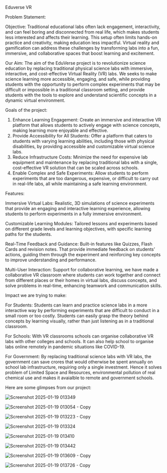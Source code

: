 Eduverse VR

Problem Statement: 

Objective: Traditional educational labs often lack engagement, interactivity, and can feel boring and disconnected from real life, 
            which makes students less interested and affects their learning. This setup often 
            limits hands-on practice and creativity, making education less impactful. 
            Virtual reality and gamification can address these challenges by transforming labs into a fun, immersive, and collaborative spaces that boost learning and excitement.

Our Aim: The aim of the EduVerse project is to revolutionize science education by replacing traditional physical science labs with immersive, interactive, 
          and cost-effective Virtual Reality (VR) labs. We seeks to make science learning more accessible, engaging, and safe, while providing students 
          with the opportunity to perform complex experiments that may be difficult or impossible in a traditional classroom setting, and provide students 
          with the tools to explore and understand scientific concepts in a dynamic virtual environment.

Goals of the project:

1. Enhance Learning Engagement: Create an immersive and interactive VR platform that allows students to actively engage with science concepts, making learning more enjoyable and effective.
2. Provide Accessibility for All Students: Offer a platform that caters to students with varying learning abilities, including those with physical disabilities, by providing accessible and customizable virtual science labs.
3. Reduce Infrastructure Costs: Minimize the need for expensive lab equipment and maintenance by replacing traditional labs with a single, cost-effective VR solution that can be scaled across schools.
4. Enable Complex and Safe Experiments: Allow students to perform experiments that are too dangerous, expensive, or difficult to carry out in real-life labs, all while maintaining a safe learning environment.

Features:

Immersive Virtual Labs: Realistic, 3D simulations of science experiments that provide an engaging and interactive learning experience, allowing students to perform experiments in a fully immersive environment.

Customizable Learning Modules: Tailored lessons and experiments based on different grade levels and learning objectives, with specific learning paths for the students.

Real-Time Feedback and Guidance: Built-in features like Quizzes, Flash Cards and revision notes. That provide immediate feedback on students’ actions, 
guiding them through the experiment and reinforcing key concepts to improve understanding and performance.

Multi-User Interaction: Support for collaborative learning, we have made a collaborative VR classroom where students can 
work together and connect from different places or their homes in virtual labs, discuss concepts, and solve problems in real-time, enhancing teamwork and communication skills.

Impact we are trying to make:

For Students: 
Students can learn and practice science labs in a more interactive way by performing experiments that are difficult to conduct in a small room or too costly.
Students can easily grasp the theory behind concepts by learning visually, rather than just listening as in a traditional classroom.

For Schools: 
With VR classrooms schools can organise collaborative VR labs with other colleges and schools.
It can also help school to organise labs online remotely in pandemic situations like COVID-19.

For Government: 
By replacing traditional science labs with VR labs, the government can save crores that would otherwise be spent annually on school lab infrastructure, requiring only a single investment.
Hence it solves problem of Limited Space and Resources, environmental pollution of real chemical use and makes it avaialble to remote and government schools.

Here are some glimpses from our project:

![Screenshot 2025-01-19 013349](https://github.com/user-attachments/assets/c7755437-bbd4-4ff2-9cbb-14329b4a834b)


![Screenshot 2025-01-19 013054 - Copy](https://github.com/user-attachments/assets/70454def-21e4-4e82-af57-a7d7ffd80983)


![Screenshot 2025-01-19 013223 - Copy](https://github.com/user-attachments/assets/7f66eb8c-94af-44b7-b2e6-da06d4564f71)


![Screenshot 2025-01-19 013324](https://github.com/user-attachments/assets/214abfa5-efe8-4daf-8aca-32b58bb3d53d)


![Screenshot 2025-01-19 013410](https://github.com/user-attachments/assets/8e0c45b4-f3b7-41d1-b698-670406b10b87)


![Screenshot 2025-01-19 013442](https://github.com/user-attachments/assets/3051ff6a-4cf5-4da2-8439-c56761c4fc7c)


![Screenshot 2025-01-19 013609 - Copy](https://github.com/user-attachments/assets/e4696a24-90d2-41c9-92fb-2a53f5bb98c2)


![Screenshot 2025-01-19 013726 - Copy](https://github.com/user-attachments/assets/fa076cd1-54f8-470f-9140-7b0a86b7d9c3)


